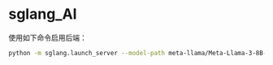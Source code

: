 # sglang_AI
使用如下命令启用后端：
```bash
python -m sglang.launch_server --model-path meta-llama/Meta-Llama-3-8B-Instruct --port 30000

